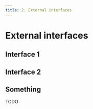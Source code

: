 ```yaml
---
title: 2. External interfaces
---
```


# External interfaces

## Interface 1

## Interface 2

## Something

TODO